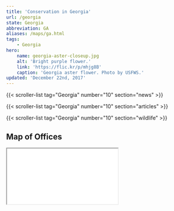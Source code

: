 ```yaml
---
title: 'Conservation in Georgia'
url: /georgia
state: Georgia
abbreviation: GA
aliases: /maps/ga.html
tags:
    - Georgia
hero:
    name: georgia-aster-closeup.jpg
    alt: 'Bright purple flower.'
    link: 'https://flic.kr/p/mhjg8B'
    caption: 'Georgia aster flower. Photo by USFWS.'
updated: 'December 22nd, 2017'
---
```


{{< scroller-list tag="Georgia" number="10" section="news" >}}

{{< scroller-list tag="Georgia" number="10" section="articles" >}}

{{< scroller-list tag="Georgia" number="10" section="wildlife" >}}

## Map of Offices
<iframe src="/https://usfws.github.io/southeast-mega-map/?state=Georgia" class="state-map" title="List of offices in the Southeast Region of the U.S. Fish and Wildlife Service"></iframe>
